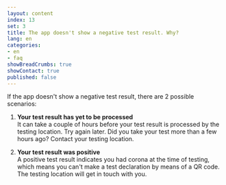 ```yaml
---
layout: content
index: 13
set: 3
title: The app doesn't show a negative test result. Why? 
lang: en
categories:
- en
- faq
showBreadCrumbs: true
showContact: true
published: false
---
```

If the app doesn't show a negative test result, there are 2 possible scenarios: 

1. **Your test result has yet to be processed** <br />
   It can take a couple of hours before your test result is processed by the testing location. Try again later. Did you take your test more than a few hours ago? Contact your testing location.

2. **Your test result was positive** <br />
   A positive test result indicates you had corona at the time of testing, which means you can't make a test declaration by means of a QR code. The testing location will get in touch with you.  
